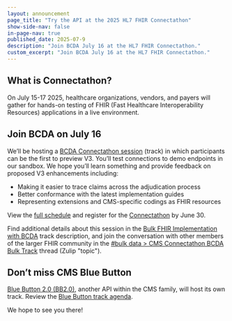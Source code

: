 ```yaml
---
layout: announcement
page_title: "Try the API at the 2025 HL7 FHIR Connectathon"
show-side-nav: false
in-page-nav: true
published_date: 2025-07-9
description: "Join BCDA July 16 at the HL7 FHIR Connectathon."
custom_excerpt: "Join BCDA July 16 at the HL7 FHIR Connectathon."
---
```


## What is Connectathon?

On July 15-17 2025, healthcare organizations, vendors, and payers will gather for hands-on testing of FHIR (Fast Healthcare Interoperability Resources) applications in a live environment.

## Join BCDA on July 16

We’ll be hosting a [BCDA Connectathon session](https://confluence.hl7.org/spaces/FHIR/pages/345083176/2025+-+07+Bulk+FHIR+Implementation+with+BCDA) (track) in which participants can be the first to preview V3. You’ll test connections to demo endpoints in our sandbox. We hope you’ll learn something and provide feedback on proposed V3 enhancements including:
- Making it easier to trace claims across the adjudication process
- Better conformance with the latest implementation guides
- Representing extensions and CMS-specific codings as FHIR resources

View the [full schedule](https://whova.com/embedded/event/fHtR%40l-Bup5chLVjyDOQYOk14iQ2VTEtfnNEH%40EnYek%3D/) and register for the [Connectathon](https://www.surveymonkey.com/r/B9V3CMC) by June 30.

Find additional details about this session in the [Bulk FHIR Implementation with BCDA](https://confluence.hl7.org/spaces/FHIR/pages/345083176/2025+-+07+Bulk+FHIR+Implementation+with+BCDA) track description, and join the conversation with other members of the larger FHIR community in the [#bulk data > CMS Connectathon BCDA Bulk Track](https://chat.fhir.org/#narrow/channel/179250-bulk-data/topic/CMS.20Connectathon.20BCDA.20Bulk.20Track/with/517153119) thread (Zulip "topic").

## Don’t miss CMS Blue Button

[Blue Button 2.0 (BB2.0)](https://bluebutton.cms.gov/), another API within the CMS family, will host its own track. Review the [Blue Button track agenda](https://confluence.hl7.org/spaces/FHIR/pages/324975125/2025+-+07+Blue+Button+2.0).

We hope to see you there!

